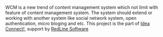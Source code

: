 WCM is a new trend of content management system which not limit with feature of content management system. The system should extend or working with another system like social network system, open authentication, micro bloging and etc. This project is the part of [Idea Connect!](http://innovative.ideaconnect.co.cc), support by [RedLine Software](http://www.redlinesoft.net)
